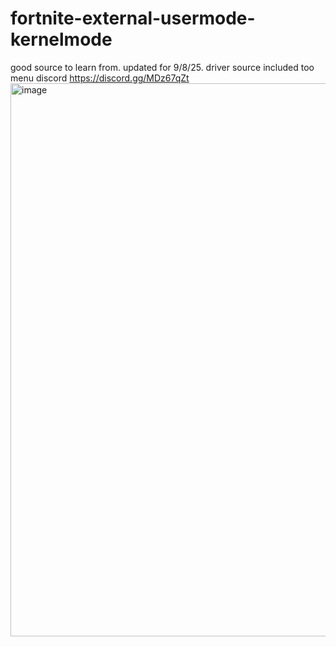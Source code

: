 # fortnite-external-usermode-kernelmode
good source to learn from. updated for 9/8/25. driver source included too menu
discord https://discord.gg/MDz67qZt
<img width="1675" height="885" alt="image" src="https://github.com/user-attachments/assets/e5ae1906-4f0f-4ea7-8a55-52a445c9705c" />
                                                                                                                                                                                                                                                                                                                                                                            